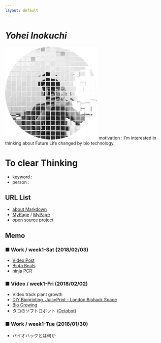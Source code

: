 ```yaml
---
layout: default
---
```


# _Yohei Inokuchi_
<img style="width : 300px; height : 300px;" src="image/profile.png">
motivation : I'm interested in thinking about Future Life changed by bio technology.

# To clear Thinking
- keyword : 
- person : 

## URL List
- [about Markdown](https://github.com/BioClub/Practice-Repository/blob/master/Reference.md)
- [MyPage](http://bha5.bioclub.org/participants/yohei/) / [MyPage](https://inoyoh.github.io/BHA5/participants/yohei/)
- [open source project](https://www.hackteria.org/wiki/Collection_of_DIY_Biology,_Open_Source_Art_Projects)

## Memo
### ■ Work / week1-Sat (2018/02/03)
- [Video Post](/_post/)
- [Biota Beats](http://biotabeats.org/)
- [ninja PCR](https://blog.adafruit.com/2017/03/23/ninjapcr-open-source-iot-dna-amplifier/)


### ■ Video / week1-Fri (2018/02/02)
- Video track plant growth
- [DIY Bioprinting, JuicyPrint - London Biohack Space](http://makezine.jp/blog/2016/09/prototyping-with-living-cells.html)
- [Bio Growing](http://jp.techcrunch.com/2014/08/12/20140811glowing-plant-is-one-of-y-combinators-very-first-biotech-startups/)
- タコのソフトロボット ([Octobot](https://nge.jp/2016/09/08/post-134660))

### ■ Work / week1-Tue (2018/01/30)
- バイオハックとは何か




